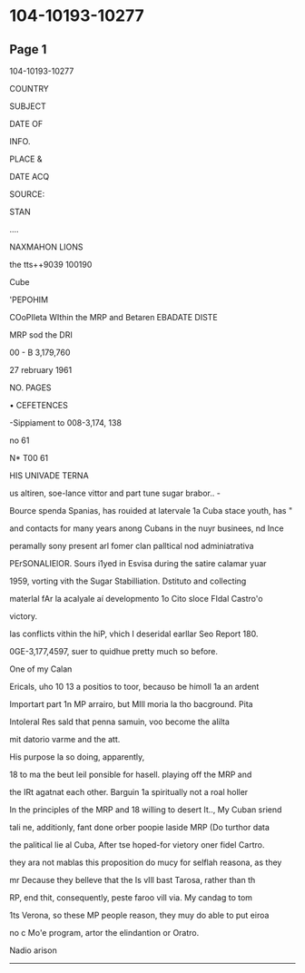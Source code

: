 # 104-10193-10277

## Page 1

104-10193-10277

COUNTRY

SUBJECT

DATE OF

INFO.

PLACE &

DATE ACQ

SOURCE:

STAN

....

NAXMAHON LIONS

the tts++9039 100190

Cube

'PEPOHIM

COoPIleta WIthin the MRP and Betaren EBADATE DISTE

MRP sod the DRI

00 - B 3,179,760

27 rebruary 1961

NO. PAGES

• CEFETENCES

-Sippiament to 008-3,174, 138

no 61

N* T00 61

HIS UNIVADE TERNA

us altiren, soe-lance vittor and part tune sugar brabor.. -

Bource spenda Spanias, has rouided at latervale 1a Cuba stace youth, has "

and contacts for many years anong Cubans in the nuyr businees, nd Ince

peramally sony present arl fomer clan palltical nod adminiatrativa

PErSONALIElOR. Sours i1yed in Esvisa during the satire calamar yuar

1959, vorting vith the Sugar Stabilliation. Dstituto and collecting

materlal fAr la acalyale aí developmento 1o Cito sloce FIdal Castro'o

victory.

Ias conflicts vithin the hiP, vhich I deseridal earllar Seo Report 180.

0GE-3,177,4597, suer to quidhue pretty much so before.

One of my Calan

Ericals, uho 10 13 a positios to toor, becauso be himoll 1a an ardent

Importart part 1n MP arrairo, but MIll moria la tho bacground. Pita

Intoleral Res sald that penna samuin, voo become the alilta

mit datorio varme and the att.

His purpose la so doing, apparently,

18 to ma the beut leil ponsible for hasell. playing off the MRP and

the IRt agatnat each other. Barguin 1a spiritually not a roal holler

In the principles of the MRP and 18 willing to desert It.., My Cuban sriend

tali ne, additionly, fant done orber poopie laside MRP (Do turthor data

the palitical lie al Cuba, After tse hoped-for vietory oner fidel Cartro.

they ara not mablas this proposition do mucy for selflah reasona, as they

mr Decause they belleve that the Is vIll bast Tarosa, rather than th

RP, end thit, consequently, peste faroo vill via. My candag to tom

1ts Verona, so these MP people reason, they muy do able to put eiroa

no c Mo'e program, artor the elindantion or Oratro.

Nadio arison

---

